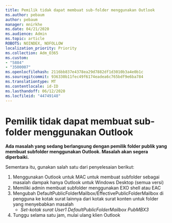 ```yaml
---
title: Pemilik tidak dapat membuat sub-folder menggunakan Outlook
ms.author: pebaum
author: pebaum
manager: mnirkhe
ms.date: 04/21/2020
ms.audience: Admin
ms.topic: article
ROBOTS: NOINDEX, NOFOLLOW
localization_priority: Priority
ms.collection: Adm_O365
ms.custom:
- "5884"
- "3500007"
ms.openlocfilehash: 2116bb837e4378ea29d7882df1d3010b3a4e0b1c
ms.sourcegitcommit: 936330b11fec49f6174eadea6c765bdf9e6ba784
ms.translationtype: MT
ms.contentlocale: id-ID
ms.lasthandoff: 06/12/2020
ms.locfileid: "44749148"
---
```

# <a name="owner-cannot-create-sub-folder-using-outlook"></a>Pemilik tidak dapat membuat sub-folder menggunakan Outlook

**Ada masalah yang sedang berlangsung dengan pemilik folder publik yang membuat subfolder menggunakan Outlook. Masalah akan segera diperbaiki.**

Sementara itu, gunakan salah satu dari penyelesaian berikut:

1. Menggunakan Outlook untuk MAC untuk membuat subfolder sebagai masalah dampak hanya Outlook untuk Windows Desktop (semua versi)
2. Memiliki admin membuat subfolder menggunakan EXO shell atau EAC
3. Mengubah DefaultPublicFolderMailbox/EffectivePublicFolderMailbox di pengguna ke kotak surat lainnya dari kotak surat konten untuk folder yang menyebabkan masalah  
    - *Set-kotak surat User1 DefaultPublicFolderMailbox PubMBX3*
4. Tunggu selama satu jam, mulai ulang klien Outlook